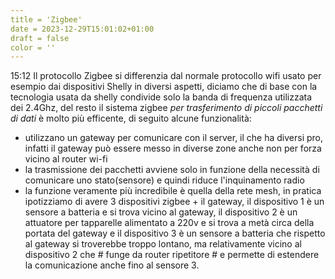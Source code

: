 ```yaml
---
title = 'Zigbee'
date = 2023-12-29T15:01:02+01:00
draft = false
color = ''
---
```

15:12
Il protocollo Zigbee si differenzia dal normale protocollo wifi usato per esempio dai dispositivi Shelly in diversi aspetti, diciamo che di base con la tecnologia usata da shelly condivide solo la banda di frequenza utilizzata dei 2.4Ghz, del resto il sistema zigbee *per trasferimento di piccoli pacchetti di dati* è molto più efficente, di seguito alcune funzionalità:

- utilizzano un gateway per comunicare con il server, il che ha diversi pro, infatti il gateway può essere messo in diverse zone anche non per forza vicino al router wi-fi
- la trasmissione dei pacchetti avviene solo in funzione della necessità di comunicare uno stato(sensore) e quindi riduce l'inquinamento radio
- la funzione veramente più incredibile è quella della rete mesh, in pratica ipotizziamo di avere 3 dispositivi zigbee + il gateway, il dispositivo 1 è un sensore a batteria e si trova vicino al gateway, il dispositivo 2 è un attuatore per tapparelle alimentato a 220v e si trova a metà circa della portata del gateway e il dispositivo 3 è un sensore a batteria che rispetto al gateway si troverebbe troppo lontano, ma relativamente vicino al dispositivo 2 che # funge da router ripetitore # e permette di estendere la comunicazione anche fino al sensore 3.

